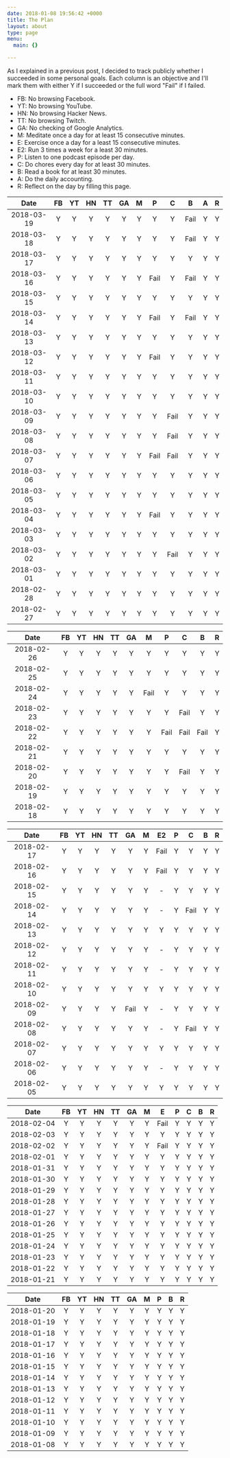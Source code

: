 ```yaml
---
date: 2018-01-08 19:56:42 +0000
title: The Plan
layout: about
type: page
menu:
  main: {}

---
```

As I explained in a previous post, I decided to track publicly whether I succeeded in some personal goals. Each column is an objective and I'll mark them with either Y if I succeeded or the full word "Fail" if I failed.

* FB: No browsing Facebook.
* YT: No browsing YouTube.
* HN: No browsing Hacker News.
* TT: No browsing Twitch.
* GA: No checking of Google Analytics.
* M: Meditate once a day for at least 15 consecutive minutes.
* E: Exercise once a day for a least 15 consecutive minutes.
* E2: Run 3 times a week for a least 30 minutes.
* P: Listen to one podcast episode per day.
* C: Do chores every day for at least 30 minutes.
* B: Read a book for at least 30 minutes.
* A: Do the daily accounting.
* R: Reflect on the day by filling this page.

| Date | FB | YT | HN | TT | GA | M | P | C | B | A | R |
|:-:|:-:|:-:|:-:|:-:|:-:|:-:|:-:|:-:|:-:|:-:|:-:|
| 2018-03-19 | Y | Y | Y | Y | Y | Y | Y | Y | Fail | Y | Y |
| 2018-03-18 | Y | Y | Y | Y | Y | Y | Y | Y | Fail | Y | Y |
| 2018-03-17 | Y | Y | Y | Y | Y | Y | Y | Y | Y | Y | Y |
| 2018-03-16 | Y | Y | Y | Y | Y | Y | Fail | Y | Fail | Y | Y |
| 2018-03-15 | Y | Y | Y | Y | Y | Y | Y | Y | Y | Y | Y |
| 2018-03-14 | Y | Y | Y | Y | Y | Y | Fail | Y | Fail | Y | Y |
| 2018-03-13 | Y | Y | Y | Y | Y | Y | Y | Y | Y | Y | Y |
| 2018-03-12 | Y | Y | Y | Y | Y | Y | Fail | Y | Y | Y | Y |
| 2018-03-11 | Y | Y | Y | Y | Y | Y | Y | Y | Y | Y | Y |
| 2018-03-10 | Y | Y | Y | Y | Y | Y | Y | Y | Y | Y | Y |
| 2018-03-09 | Y | Y | Y | Y | Y | Y | Y | Fail | Y | Y | Y |
| 2018-03-08 | Y | Y | Y | Y | Y | Y | Y | Fail | Y | Y | Y |
| 2018-03-07 | Y | Y | Y | Y | Y | Y | Fail | Fail | Y | Y | Y |
| 2018-03-06 | Y | Y | Y | Y | Y | Y | Y | Y | Y | Y | Y |
| 2018-03-05 | Y | Y | Y | Y | Y | Y | Y | Y | Y | Y | Y |
| 2018-03-04 | Y | Y | Y | Y | Y | Y | Fail | Y | Y | Y | Y |
| 2018-03-03 | Y | Y | Y | Y | Y | Y | Y | Y | Y | Y | Y |
| 2018-03-02 | Y | Y | Y | Y | Y | Y | Y | Fail | Y | Y | Y |
| 2018-03-01 | Y | Y | Y | Y | Y | Y | Y | Y | Y | Y | Y |
| 2018-02-28 | Y | Y | Y | Y | Y | Y | Y | Y | Y | Y | Y |
| 2018-02-27 | Y | Y | Y | Y | Y | Y | Y | Y | Y | Y | Y |

| Date | FB | YT | HN | TT | GA | M | P | C | B | R |
|:-:|:-:|:-:|:-:|:-:|:-:|:-:|:-:|:-:|:-:|:-:|
| 2018-02-26 | Y | Y | Y | Y | Y | Y | Y | Y | Y | Y |
| 2018-02-25 | Y | Y | Y | Y | Y | Y | Y | Y | Y | Y |
| 2018-02-24 | Y | Y | Y | Y | Y | Fail | Y | Y | Y | Y |
| 2018-02-23 | Y | Y | Y | Y | Y | Y | Y | Fail | Y | Y |
| 2018-02-22 | Y | Y | Y | Y | Y | Y | Fail | Fail | Fail | Y |
| 2018-02-21 | Y | Y | Y | Y | Y | Y | Y | Y | Y | Y |
| 2018-02-20 | Y | Y | Y | Y | Y | Y | Y | Fail | Y | Y |
| 2018-02-19 | Y | Y | Y | Y | Y | Y | Y | Y | Y | Y |
| 2018-02-18 | Y | Y | Y | Y | Y | Y | Y | Y | Y | Y |

| Date | FB | YT | HN | TT | GA | M | E2 | P | C | B | R |
|:-:|:-:|:-:|:-:|:-:|:-:|:-:|:-:|:-:|:-:|:-:|:-:|
| 2018-02-17 | Y | Y | Y | Y | Y | Y | Fail | Y | Y | Y | Y |
| 2018-02-16 | Y | Y | Y | Y | Y | Y | Fail | Y | Y | Y | Y |
| 2018-02-15 | Y | Y | Y | Y | Y | Y | - | Y | Y | Y | Y |
| 2018-02-14 | Y | Y | Y | Y | Y | Y | - | Y | Fail | Y | Y |
| 2018-02-13 | Y | Y | Y | Y | Y | Y | Y | Y | Y | Y | Y |
| 2018-02-12 | Y | Y | Y | Y | Y | Y | - | Y | Y | Y | Y |
| 2018-02-11 | Y | Y | Y | Y | Y | Y | - | Y | Y | Y | Y |
| 2018-02-10 | Y | Y | Y | Y | Y | Y | Y | Y | Y | Y | Y |
| 2018-02-09 | Y | Y | Y | Y | Fail | Y | - | Y | Y | Y | Y |
| 2018-02-08 | Y | Y | Y | Y | Y | Y | - | Y | Fail | Y | Y |
| 2018-02-07 | Y | Y | Y | Y | Y | Y | Y | Y | Y | Y | Y |
| 2018-02-06 | Y | Y | Y | Y | Y | Y | - | Y | Y | Y | Y |
| 2018-02-05 | Y | Y | Y | Y | Y | Y | Y | Y | Y | Y | Y |

| Date | FB | YT | HN | TT | GA | M | E | P | C | B | R |
|:-:|:-:|:-:|:-:|:-:|:-:|:-:|:-:|:-:|:-:|:-:|:-:|
| 2018-02-04 | Y | Y | Y | Y | Y | Y | Fail | Y | Y | Y | Y |
| 2018-02-03 | Y | Y | Y | Y | Y | Y | Y | Y | Y | Y | Y |
| 2018-02-02 | Y | Y | Y | Y | Y | Y | Fail | Y | Y | Y | Y |
| 2018-02-01 | Y | Y | Y | Y | Y | Y | Y | Y | Y | Y | Y |
| 2018-01-31 | Y | Y | Y | Y | Y | Y | Y | Y | Y | Y | Y |
| 2018-01-30 | Y | Y | Y | Y | Y | Y | Y | Y | Y | Y | Y |
| 2018-01-29 | Y | Y | Y | Y | Y | Y | Y | Y | Y | Y | Y |
| 2018-01-28 | Y | Y | Y | Y | Y | Y | Y | Y | Y | Y | Y |
| 2018-01-27 | Y | Y | Y | Y | Y | Y | Y | Y | Y | Y | Y |
| 2018-01-26 | Y | Y | Y | Y | Y | Y | Y | Y | Y | Y | Y |
| 2018-01-25 | Y | Y | Y | Y | Y | Y | Y | Y | Y | Y | Y |
| 2018-01-24 | Y | Y | Y | Y | Y | Y | Y | Y | Y | Y | Y |
| 2018-01-23 | Y | Y | Y | Y | Y | Y | Y | Y | Y | Y | Y |
| 2018-01-22 | Y | Y | Y | Y | Y | Y | Y | Y | Y | Y | Y |
| 2018-01-21 | Y | Y | Y | Y | Y | Y | Y | Y | Y | Y | Y |

| Date | FB | YT | HN | TT | GA | M | P | B | R |
|:-:|:-:|:-:|:-:|:-:|:-:|:-:|:-:|:-:|:-:|
| 2018-01-20 | Y | Y | Y | Y | Y | Y | Y | Y | Y |
| 2018-01-19 | Y | Y | Y | Y | Y | Y | Y | Y | Y |
| 2018-01-18 | Y | Y | Y | Y | Y | Y | Y | Y | Y |
| 2018-01-17 | Y | Y | Y | Y | Y | Y | Y | Y | Y |
| 2018-01-16 | Y | Y | Y | Y | Y | Y | Y | Y | Y |
| 2018-01-15 | Y | Y | Y | Y | Y | Y | Y | Y | Y |
| 2018-01-14 | Y | Y | Y | Y | Y | Y | Y | Y | Y |
| 2018-01-13 | Y | Y | Y | Y | Y | Y | Y | Y | Y |
| 2018-01-12 | Y | Y | Y | Y | Y | Y | Y | Y | Y |
| 2018-01-11 | Y | Y | Y | Y | Y | Y | Y | Y | Y |
| 2018-01-10 | Y | Y | Y | Y | Y | Y | Y | Y | Y |
| 2018-01-09 | Y | Y | Y | Y | Y | Y | Y | Y | Y |
| 2018-01-08 | Y | Y | Y | Y | Y | Y | Y | Y | Y |